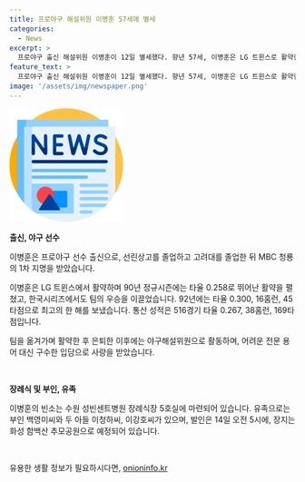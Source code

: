 ```yaml
---
title: 프로야구 해설위원 이병훈 57세에 별세
categories:
  - News
excerpt: >
  프로야구 출신 해설위원 이병훈이 12일 별세했다. 향년 57세, 이병훈은 LG 트윈스로 활약한 후 KBO리그에서 활동했으며, 은퇴 후에는 해설위원으로 오랫동안 활동했다. 유족으로는 부인과 두 아들이 있다. 그의 풍부한 입담과 재치로 많은 팬들로부터 사랑을 받았다.
feature_text: >
  프로야구 출신 해설위원 이병훈이 12일 별세했다. 향년 57세, 이병훈은 LG 트윈스로 활약한 후 KBO리그에서 활동했으며, 은퇴 후에는 해설위원으로 오랫동안 활동했다. 유족으로는 부인과 두 아들이 있다. 그의 풍부한 입담과 재치로 많은 팬들로부터 사랑을 받았다.
image: '/assets/img/newspaper.png'
---
```


<p><img src="/assets/img/newspaper.png" alt="kimp 속보" /></p>

<p><b>출신, 야구 선수</b></p>

<p data-ke-size="size16">이병훈은 프로야구 선수 출신으로, 선린상고를 졸업하고 고려대를 졸업한 뒤 MBC 청룡의 1차 지명을 받았습니다.</p>

<p data-ke-size="size16">이병훈은 LG 트윈스에서 활약하며 90년 정규시즌에는 타율 0.258로 뛰어난 활약을 펼쳤고, 한국시리즈에서도 팀의 우승을 이끌었습니다. 92년에는 타율 0.300, 16홈런, 45타점으로 최고의 한 해를 보냈습니다. 통산 성적은 516경기 타율 0.267, 38홈런, 169타점입니다.</p>

<p data-ke-size="size16">팀을 옮겨가며 활약한 후 은퇴한 이후에는 야구해설위원으로 활동하며, 어려운 전문 용어 대신 구수한 입담으로 사랑을 받았습니다.</p>

<p data-ke-size="size16">&nbsp;</p>

<p><b>장례식 및 부인, 유족</b></p>

<p data-ke-size="size16">이병훈의 빈소는 수원 성빈센트병원 장례식장 5호실에 마련되어 있습니다. 유족으로는 부인 백영미씨와 두 아들 이청하씨, 이강호씨가 있으며, 발인은 14일 오전 5시에, 장지는 화성 함백산 추모공원으로 예정되어 있습니다.</p>

<p data-ke-size="size16">&nbsp;</p>
유용한 생활 정보가 필요하시다면, <a href="https://onioninfo.kr" rel="dofollow">onioninfo.kr</a>


